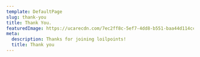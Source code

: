 ```yaml
---
template: DefaultPage
slug: thank-you
title: Thank You.
featuredImage: https://ucarecdn.com/7ec2ff8c-5ef7-4dd8-b551-baa44d114cc3/
meta:
  description: Thanks for joining loilpoints!
  title: Thank you
---
```

